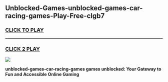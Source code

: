 
## Unblocked-Games-unblocked-games-car-racing-games-Play-Free-clgb7
<h3>
<a href="https://premium76.site?title=unblocked-games-car-racing-games&ref=18A1">CLICK TO PLAY</a></h3>
<hr>

<h3>
<a href="https://premium76.site?title=unblocked-games-car-racing-games&ref=18A1">CLICK 2 PLAY</a>
  
</h3>

<a href="https://premium76.site?title=unblocked-games-car-racing-games&ref=18A1"><img src="https://clearcache.store/games.png"></a>


**unblocked-games-car-racing-games games unblocked: Your Gateway to Fun and Accessible Online Gaming**
